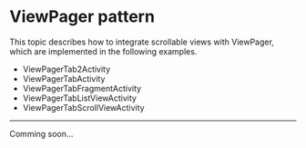# ViewPager pattern

This topic describes how to integrate scrollable views with ViewPager,
which are implemented in the following examples.

* ViewPagerTab2Activity
* ViewPagerTabActivity
* ViewPagerTabFragmentActivity
* ViewPagerTabListViewActivity
* ViewPagerTabScrollViewActivity

---

Comming soon...
